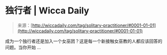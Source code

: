 <!--yml

category: 未分类

date: 2024-06-12 18:25:16

-->

# 独行者 | Wicca Daily

> 来源：[http://wiccadaily.com/tag/solitary-practitioner/#0001-01-01](http://wiccadaily.com/tag/solitary-practitioner/#0001-01-01)

成为一个独行者还是加入一个女巫团？这是每一个新接触女巫教的人都应该回答的问题。当你开始 …
